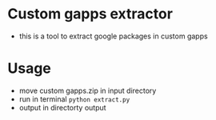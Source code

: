 # Custom gapps extractor
- this is a tool to extract google packages in custom gapps
# Usage
- move custom gapps.zip in input directory
- run in terminal ``python extract.py``
- output in directorty output
